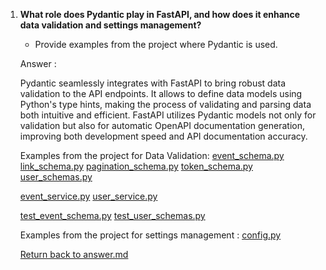 
1. **What role does Pydantic play in FastAPI, and how does it enhance data validation and settings management?**
   - Provide examples from the project where Pydantic is used.

   Answer :

   Pydantic seamlessly integrates with FastAPI to bring robust data validation to the API endpoints. It allows to define data models using Python's type hints, making the process of validating and parsing data both intuitive and efficient. FastAPI utilizes Pydantic models not only for validation but also for automatic OpenAPI documentation generation, improving both development speed and API documentation accuracy.

   Examples from the project for Data Validation:
      [event_schema.py](/app/schemas/event_schema.py)
      [link_schema.py](/app/schemas/link_schema.py)
      [pagination_schema.py](/app/schemas/pagination_schema.py)
      [token_schema.py](/app/schemas/token_schema.py)
      [user_schemas.py](/app/schemas/user_schemas.py)

      [event_service.py](/app/services/event_service.py)
      [user_service.py](/app/services/user_service.py)

      [test_event_schema.py](/tests/test_schemas/test_event_schema.py)
      [test_user_schemas.py](/tests/test_schemas/test_user_schemas.py)


   Examples from the project for settings management :
      [config.py](/settings/config.py)


   [Return back to answer.md](/answer.md)


